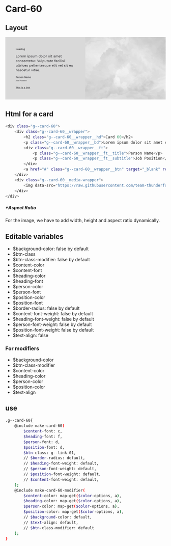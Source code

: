 # Card-60

## Layout

![alt text][card-60]

[card-60]: /src/img/global-components/card/card-60.jpg

## Html for a card

```sh
<div class="g--card-60">
    <div class="g--card-60__wrapper">
        <h2 class="g--card-60__wrapper__hd">Card 60</h2>
        <p class="g--card-60__wrapper__bd">Lorem ipsum dolor sit amet consectetur. Vulputate facilisi ultrices pellentesque elit vel sit eu nascetur vitae.</p>
        <div class="g--card-60__wrapper__ft">
            <p class="g--card-60__wrapper__ft__title">Person Name</p>
            <p class="g--card-60__wrapper__ft__subtitle">Job Position</p>
        </div>
        <a href="#" class="g--card-60__wrapper__btn" target="_blank" rel="noopener noreferrer">This is a link</a>
    </div>
    <div class="g--card-60__media-wrapper">
        <img data-src="https://raw.githubusercontent.com/team-thunderfoot/ui/main/src/img/global-components/img-placeholder.jpg" src="/src/img/global-components/placeholder.jpg" alt="img alt" class="g--card-60__media-wrapper__media g--lazy-01 f--ar" width="1000" height="1000" style="aspect-ratio: 1000 / 1000">
    </div>
</div>
```

##### \*Aspect Ratio

For the image, we have to add width, height and aspect ratio dynamically.

## Editable variables

- $background-color: false by default
- $btn-class
- $btn-class-modifier: false by default
- $content-color
- $content-font
- $heading-color
- $heading-font
- $person-color
- $person-font
- $position-color
- $position-font
- $border-radius: false by default
- $content-font-weight: false by default
- $heading-font-weight: false by default
- $person-font-weight: false by default
- $position-font-weight: false by default
- $text-align: false

### For modifiers

- $background-color
- $btn-class-modifier
- $content-color
- $heading-color
- $person-color
- $position-color
- $text-align

## use

```sh
.g--card-60{
    @include make-card-60(
        $content-font: c,
        $heading-font: f,
        $person-font: d,
        $position-font: d,
        $btn-class: g--link-01,
        // $border-radius: default,
        // $heading-font-weight: default,
        // $person-font-weight: default,
        // $position-font-weight: default,
        // $content-font-weight: default,
    );
    @include make-card-60-modifier(
        $content-color: map-get($color-options, a),
        $heading-color: map-get($color-options, a),
        $person-color: map-get($color-options, a),
        $position-color: map-get($color-options, a),
        // $background-color: default,
        // $text-align: default,
        // $btn-class-modifier: default
    );
}
```

